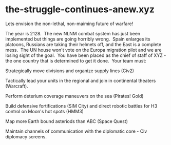 # the-struggle-continues-anew.xyz
Lets envision the non-lethal, non-maiming future of warfare!

The year is 2128.  The new NLNM combat system has just been implemented but things are going horribly wrong.  Spain enlarges its platoons, Russians are taking their helmets off, and the East is a complete mess.  The UN house won't vote on the Europa migration pilot and we are losing sight of the goal.  You have been placed as the chief of staff of XYZ - the one country that is determined to get it done.  Your team must:

Strategically move divisions and organize supply lines (Civ2)

Tactically lead your units in the regional and join in continental theaters (Warcraft).

Perform deterium coverage maneuvers on the sea (Pirates! Gold)

Build defensive fortifications (SIM City) and direct robotic battles for H3 control on Moon's hot spots (HMM3)

Map more Earth bound asteriods than ABC (Space Quest)

Maintain channels of communication with the diplomatic core - Civ diplomacy screens.

